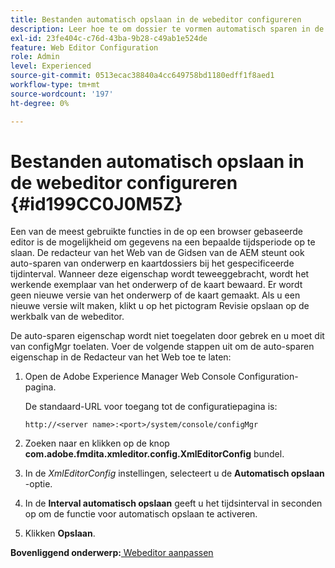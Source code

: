 ```yaml
---
title: Bestanden automatisch opslaan in de webeditor configureren
description: Leer hoe te om dossier te vormen automatisch sparen in de Redacteur van het Web
exl-id: 23fe404c-c76d-43ba-9b28-c49ab1e524de
feature: Web Editor Configuration
role: Admin
level: Experienced
source-git-commit: 0513ecac38840a4cc649758bd1180edff1f8aed1
workflow-type: tm+mt
source-wordcount: '197'
ht-degree: 0%

---
```


# Bestanden automatisch opslaan in de webeditor configureren {#id199CC0J0M5Z}

Een van de meest gebruikte functies in de op een browser gebaseerde editor is de mogelijkheid om gegevens na een bepaalde tijdsperiode op te slaan. De redacteur van het Web van de Gidsen van de AEM steunt ook auto-sparen van onderwerp en kaartdossiers bij het gespecificeerde tijdinterval. Wanneer deze eigenschap wordt teweeggebracht, wordt het werkende exemplaar van het onderwerp of de kaart bewaard. Er wordt geen nieuwe versie van het onderwerp of de kaart gemaakt. Als u een nieuwe versie wilt maken, klikt u op het pictogram Revisie opslaan op de werkbalk van de webeditor.

De auto-sparen eigenschap wordt niet toegelaten door gebrek en u moet dit van configMgr toelaten. Voer de volgende stappen uit om de auto-sparen eigenschap in de Redacteur van het Web toe te laten:

1. Open de Adobe Experience Manager Web Console Configuration-pagina.

   De standaard-URL voor toegang tot de configuratiepagina is:

   ```http
   http://<server name>:<port>/system/console/configMgr
   ```

1. Zoeken naar en klikken op de knop **com.adobe.fmdita.xmleditor.config.XmlEditorConfig** bundel.

1. In de *XmlEditorConfig* instellingen, selecteert u de **Automatisch opslaan** -optie.

1. In de **Interval automatisch opslaan** geeft u het tijdsinterval in seconden op om de functie voor automatisch opslaan te activeren.

1. Klikken **Opslaan**.


**Bovenliggend onderwerp:**[ Webeditor aanpassen](conf-web-editor.md)
